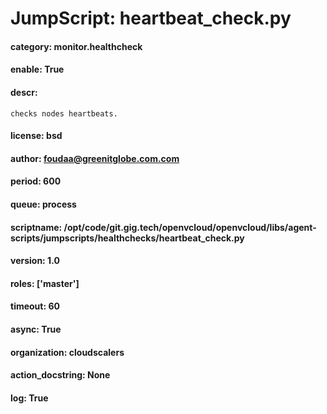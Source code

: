 
# JumpScript: heartbeat_check.py
        
#### category: monitor.healthcheck
#### enable: True
#### descr: 
```
checks nodes heartbeats.

```
#### license: bsd
#### author: foudaa@greenitglobe.com.com
#### period: 600
#### queue: process
#### scriptname: /opt/code/git.gig.tech/openvcloud/openvcloud/libs/agent-scripts/jumpscripts/healthchecks/heartbeat_check.py
#### version: 1.0
#### roles: ['master']
#### timeout: 60
#### async: True
#### organization: cloudscalers
#### action_docstring: None
#### log: True